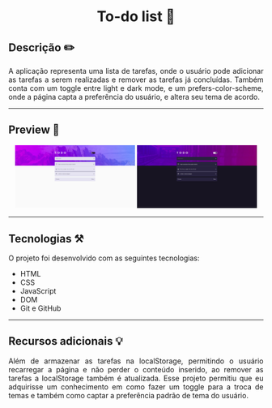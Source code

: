 <h1 align="center"> To-do list 📃 </h1>

## Descrição ✏️

<p align="justify">
  A aplicação representa uma lista de tarefas, onde o usuário pode adicionar as tarefas a serem realizadas e remover as tarefas já concluídas. Também conta com um toggle entre light e dark mode, e um prefers-color-scheme, onde a página capta a preferência do usuário, e altera seu tema de acordo.
</p>

<hr>

## Preview 🔎

<p align="center">
  <img src="./assets/desktop-light-preview.png" width=47%>
  <img src="./assets/desktop-dark-preview.png" width=47%>
<p>

<hr>

## Tecnologias ⚒️

O projeto foi desenvolvido com as seguintes tecnologias:

- HTML
- CSS
- JavaScript
- DOM
- Git e GitHub

<hr>

## Recursos adicionais 💡

<p align="justify">
  Além de armazenar as tarefas na localStorage, permitindo o usuário recarregar a página e não perder o conteúdo inserido, ao remover as tarefas a localStorage também é atualizada. Esse projeto permitiu que eu adquirisse um conhecimento em como fazer um toggle para a troca de temas e também como captar a preferência padrão de tema do usuário.
</p>